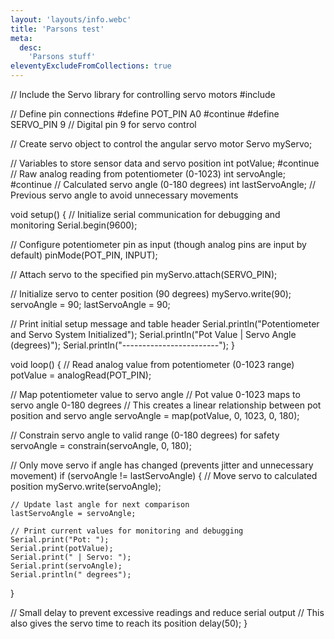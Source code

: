 ```yaml
---
layout: 'layouts/info.webc'
title: 'Parsons test'
meta:
  desc:
    'Parsons stuff'
eleventyExcludeFromCollections: true
---
```


<parsons>
// Include the Servo library for controlling servo motors
#include <Servo.h>

// Define pin connections
#define POT_PIN A0 #continue
#define SERVO_PIN 9   // Digital pin 9 for servo control

// Create servo object to control the angular servo motor
Servo myServo;

// Variables to store sensor data and servo position
int potValue; #continue        // Raw analog reading from potentiometer (0-1023)
int servoAngle; #continue      // Calculated servo angle (0-180 degrees)
int lastServoAngle;  // Previous servo angle to avoid unnecessary movements

void setup() {
  // Initialize serial communication for debugging and monitoring
  Serial.begin(9600);
  
  // Configure potentiometer pin as input (though analog pins are input by default)
  pinMode(POT_PIN, INPUT);
  
  // Attach servo to the specified pin
  myServo.attach(SERVO_PIN);
  
  // Initialize servo to center position (90 degrees)
  myServo.write(90);
  servoAngle = 90;
  lastServoAngle = 90;
  
  // Print initial setup message and table header
  Serial.println("Potentiometer and Servo System Initialized");
  Serial.println("Pot Value | Servo Angle (degrees)");
  Serial.println("------------------------");
}

void loop() {
  // Read analog value from potentiometer (0-1023 range)
  potValue = analogRead(POT_PIN);
  
  // Map potentiometer value to servo angle
  // Pot value 0-1023 maps to servo angle 0-180 degrees
  // This creates a linear relationship between pot position and servo angle
  servoAngle = map(potValue, 0, 1023, 0, 180);
  
  // Constrain servo angle to valid range (0-180 degrees) for safety
  servoAngle = constrain(servoAngle, 0, 180);
  
  // Only move servo if angle has changed (prevents jitter and unnecessary movement)
  if (servoAngle != lastServoAngle) {
    // Move servo to calculated position
    myServo.write(servoAngle);
    
    // Update last angle for next comparison
    lastServoAngle = servoAngle;
    
    // Print current values for monitoring and debugging
    Serial.print("Pot: ");
    Serial.print(potValue);
    Serial.print(" | Servo: ");
    Serial.print(servoAngle);
    Serial.println(" degrees");
  }
  
  // Small delay to prevent excessive readings and reduce serial output
  // This also gives the servo time to reach its position
  delay(50);
}
</parsons>